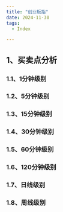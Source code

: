 ```yaml
---
title: "创业板指"
date: 2024-11-30
tags:
  - Index

---
```


## 1、买卖点分析

### 1.1、1分钟级别

### 1.2、5分钟级别

### 1.3、15分钟级别

### 1.4、30分钟级别

### 1.5、60分钟级别

### 1.6、120分钟级别

### 1.7、日线级别

### 1.8、周线级别


